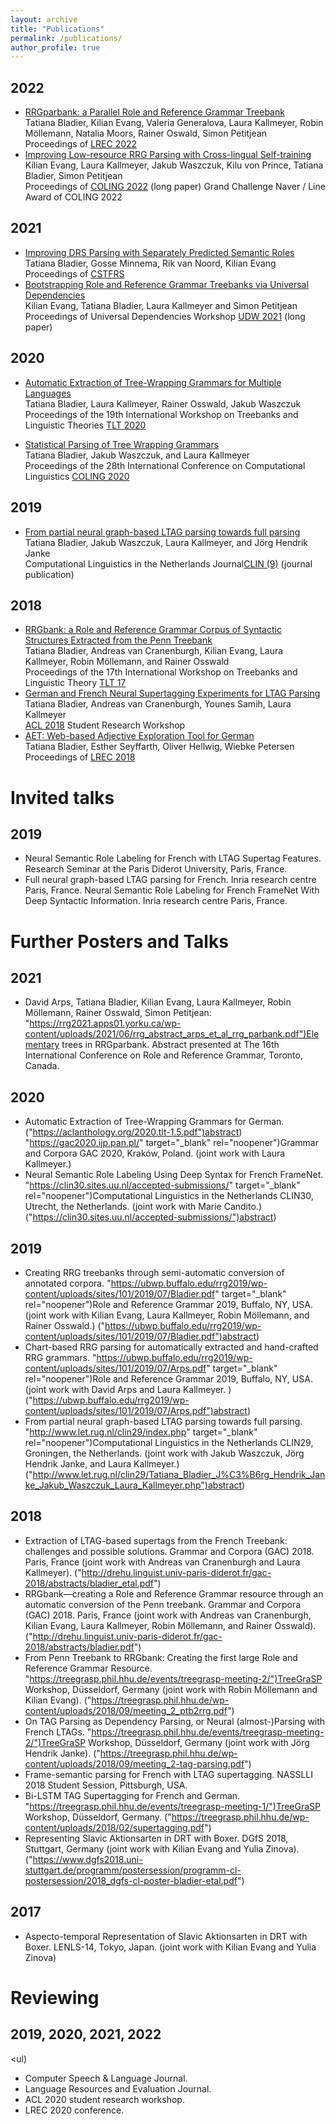 ```yaml
---
layout: archive
title: "Publications"
permalink: /publications/
author_profile: true
---
```



## 2022

- [RRGparbank: a Parallel Role and Reference Grammar Treebank](http://www.lrec-conf.org/proceedings/lrec2022/pdf/2022.lrec-1.517.pdf)<br />
Tatiana Bladier, Kilian Evang, Valeria Generalova, Laura Kallmeyer, Robin Möllemann, Natalia Moors, Rainer Oswald, Simon Petitjean <br />
Proceedings of [LREC 2022](https://lrec2022.lrec-conf.org/en/)<br />
- [Improving Low-resource RRG Parsing with Cross-lingual Self-training](https://aclanthology.org/2022.coling-1.384/)<br />
Kilian Evang, Laura Kallmeyer, Jakub Waszczuk, Kilu von Prince, Tatiana Bladier, Simon Petitjean <br /> 
Proceedings of [COLING 2022](https://coling2022.org/) (long paper)
<span class="badge badge-award">Grand Challenge Naver / Line Award of COLING 2022</span>

## 2021

- [Improving DRS Parsing with Separately Predicted Semantic Roles](https://aclanthology.org/2021.cstfrs-1.3/) <br />
Tatiana Bladier, Gosse Minnema, Rik van Noord, Kilian Evang <br />
Proceedings of [CSTFRS](https://sites.google.com/view/cstfrs-2021/?pli=1) <br />
- [Bootstrapping Role and Reference Grammar Treebanks via Universal Dependencies](https://aclanthology.org/2021.udw-1.3.pdf)  <br />
Kilian Evang, Tatiana Bladier, Laura Kallmeyer and Simon Petitjean <br />
Proceedings of Universal Dependencies Workshop [UDW 2021](https://universaldependencies.org/udw21/) (long paper)

## 2020

- [Automatic Extraction of Tree-Wrapping Grammars for Multiple Languages](https://www.aclweb.org/anthology/2020.tlt-1.5.pdf)  <br />
Tatiana Bladier, Laura Kallmeyer, Rainer Osswald, Jakub Waszczuk <br />
 Proceedings of the 19th International Workshop on Treebanks and Linguistic Theories [TLT 2020](https://tlt2020.phil.hhu.de/)

- [Statistical Parsing of Tree Wrapping Grammars](https://aclanthology.org/2020.coling-main.595.pdf) <br />
Tatiana Bladier, Jakub Waszczuk, and Laura Kallmeyer <br />
Proceedings of the 28th International Conference on Computational Linguistics [COLING 2020](https://coling2020.org/)

## 2019

- [From partial neural graph-based LTAG parsing towards full parsing](https://clinjournal.org/clinj/article/view/90/81)  <br />
Tatiana Bladier, Jakub Waszczuk, Laura Kallmeyer, and Jörg Hendrik Janke   <br />
Computational Linguistics in the Netherlands Journal[CLIN (9)](https://www.clinjournal.org/clinj)  (journal publication)

## 2018

- [RRGbank: a Role and Reference Grammar Corpus of Syntactic Structures Extracted from the Penn Treebank](http://www.ep.liu.se/ecp/155/003/ecp18155003.pdf")  <br />
Tatiana Bladier, Andreas van Cranenburgh, Kilian Evang, Laura Kallmeyer, Robin Möllemann, and Rainer Osswald <br />
Proceedings of the 17th International Workshop on Treebanks and Linguistic Theory [TLT 17](https://www.uio.no/english/research/news-and-events/events/conferences/tlt17/)
- [German and French Neural Supertagging Experiments for LTAG Parsing](http://aclweb.org/anthology/P18-3009) <br />
Tatiana Bladier, Andreas van Cranenburgh, Younes Samih, Laura Kallmeyer <br />
[ACL 2018](https://acl2018.org/) Student Research Workshop
- [AET: Web-based Adjective Exploration Tool for German](http://www.lrec-conf.org/proceedings/lrec2018/pdf/194.pdf) <br />
Tatiana Bladier, Esther Seyffarth, Oliver Hellwig, Wiebke Petersen <br />
Proceedings of [LREC 2018](http://lrec2018.lrec-conf.org/en/)


# Invited talks

## 2019

- Neural Semantic Role Labeling for French with LTAG Supertag Features. Research Seminar at the Paris Diderot University, Paris, France.
- Full neural graph-based LTAG parsing for French. Inria research centre Paris, France.
Neural Semantic Role Labeling for French FrameNet With Deep Syntactic Information. Inria research centre Paris, France.

# Further Posters and Talks

## 2021

- David Arps, Tatiana Bladier, Kilian Evang, Laura Kallmeyer, Robin Möllemann, Rainer Osswald, Simon Petitjean: "https://rrg2021.apps01.yorku.ca/wp-content/uploads/2021/06/rrg_abstract_arps_et_al_rrg_parbank.pdf")Elementary trees in RRGparbank. Abstract presented at The 16th International Conference on Role and Reference Grammar, Toronto, Canada.

## 2020

- Automatic Extraction of Tree-Wrapping Grammars for German. ("https://aclanthology.org/2020.tlt-1.5.pdf")abstract) "https://gac2020.ijp.pan.pl/" target="_blank" rel="noopener")Grammar and Corpora GAC 2020, Kraków, Poland. (joint work with Laura Kallmeyer.)
- Neural Semantic Role Labeling Using Deep Syntax for French FrameNet. "https://clin30.sites.uu.nl/accepted-submissions/" target="_blank" rel="noopener")Computational Linguistics in the Netherlands CLIN30, Utrecht, the Netherlands. (joint work with Marie Candito.) ("https://clin30.sites.uu.nl/accepted-submissions/")abstract)

## 2019

- Creating RRG treebanks through semi-automatic conversion of annotated corpora. "https://ubwp.buffalo.edu/rrg2019/wp-content/uploads/sites/101/2019/07/Bladier.pdf" target="_blank" rel="noopener")Role and Reference Grammar 2019, Buffalo, NY, USA. (joint work with Kilian Evang, Laura Kallmeyer, Robin Möllemann, and Rainer Osswald.) ("https://ubwp.buffalo.edu/rrg2019/wp-content/uploads/sites/101/2019/07/Bladier.pdf")abstract)
- Chart-based RRG parsing for automatically extracted and hand-crafted RRG grammars. "https://ubwp.buffalo.edu/rrg2019/wp-content/uploads/sites/101/2019/07/Arps.pdf" target="_blank" rel="noopener")Role and Reference Grammar 2019, Buffalo, NY, USA. (joint work with David Arps and Laura Kallmeyer. )("https://ubwp.buffalo.edu/rrg2019/wp-content/uploads/sites/101/2019/07/Arps.pdf")abstract)
- From partial neural graph-based LTAG parsing towards full parsing. "http://www.let.rug.nl/clin29/index.php" target="_blank" rel="noopener")Computational Linguistics in the Netherlands CLIN29, Groningen, the Netherlands. (joint work with Jakub Waszczuk, Jörg Hendrik Janke, and Laura Kallmeyer.) ("http://www.let.rug.nl/clin29/Tatiana_Bladier_J%C3%B6rg_Hendrik_Janke_Jakub_Waszczuk_Laura_Kallmeyer.php")abstract)

## 2018

- Extraction of LTAG-based supertags from the French Treebank: challenges and possible solutions. Grammar and Corpora (GAC) 2018. Paris, France (joint work with Andreas van Cranenburgh and Laura Kallmeyer). ("http://drehu.linguist.univ-paris-diderot.fr/gac-2018/abstracts/bladier_etal.pdf")
- RRGbank—creating a Role and Reference Grammar resource through an automatic conversion of the Penn treebank. Grammar and Corpora (GAC) 2018. Paris, France (joint work with Andreas van Cranenburgh, Kilian Evang, Laura Kallmeyer, Robin Möllemann, and Rainer Osswald). ("http://drehu.linguist.univ-paris-diderot.fr/gac-2018/abstracts/bladier.pdf")
- From Penn Treebank to RRGbank: Creating the first large Role and Reference Grammar Resource. "https://treegrasp.phil.hhu.de/events/treegrasp-meeting-2/")TreeGraSP Workshop, Düsseldorf, Germany (joint work with Robin Möllemann and Kilian Evang). ("https://treegrasp.phil.hhu.de/wp-content/uploads/2018/09/meeting_2_ptb2rrg.pdf")
- On TAG Parsing as Dependency Parsing, or Neural (almost-)Parsing with French LTAGs. "https://treegrasp.phil.hhu.de/events/treegrasp-meeting-2/")TreeGraSP Workshop, Düsseldorf, Germany (joint work with Jörg Hendrik Janke). ("https://treegrasp.phil.hhu.de/wp-content/uploads/2018/09/meeting_2-tag-parsing.pdf")
- Frame-semantic parsing for French with LTAG supertagging. NASSLLI 2018 Student Session, Pittsburgh, USA.
- Bi-LSTM TAG Supertagging for French and German. "https://treegrasp.phil.hhu.de/events/treegrasp-meeting-1/")TreeGraSP Workshop, Düsseldorf, Germany. ("https://treegrasp.phil.hhu.de/wp-content/uploads/2018/02/supertagging.pdf")
- Representing Slavic Aktionsarten in DRT with Boxer. DGfS 2018, Stuttgart, Germany (joint work with Kilian Evang and Yulia Zinova). ("https://www.dgfs2018.uni-stuttgart.de/programm/postersession/programm-cl-postersession/2018_dgfs-cl-poster-bladier-etal.pdf")

## 2017

- Aspecto-temporal Representation of Slavic Aktionsarten in DRT with Boxer. LENLS-14, Tokyo, Japan. (joint work with Kilian Evang and Yulia Zinova)

# Reviewing
## 2019, 2020, 2021, 2022
<ul)
- Computer Speech &amp; Language Journal.
- Language Resources and Evaluation Journal.
- ACL 2020 student research workshop.
- LREC 2020 conference.


<!-- wp:paragraph --)
<p)</p)
<!-- /wp:paragraph --)